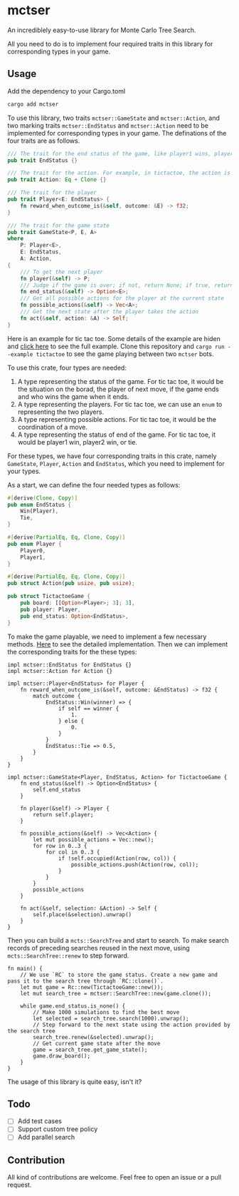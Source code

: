 # mctser
An incrediblely easy-to-use library for Monte Carlo Tree Search.

All you need to do is to implement four required traits in this library for corresponding types in your game.
## Usage
Add the dependency to your Cargo.toml
```sh
cargo add mctser
```

To use this library, two traits `mctser::GameState` and `mctser::Action`, and two marking traits `mctser::EndStatus` and `mctser::Action` need to be implemented for corresponding types in your game. The definations of the four traits are as follows.
```rust
/// The trait for the end status of the game, like player1 wins, player2 wins, or tie
pub trait EndStatus {}

/// The trait for the action. For example, in tictactoe, the action is the coordinate of the next move
pub trait Action: Eq + Clone {}

/// The trait for the player
pub trait Player<E: EndStatus> {
    fn reward_when_outcome_is(&self, outcome: &E) -> f32;
}

/// The trait for the game state
pub trait GameState<P, E, A>
where
    P: Player<E>,
    E: EndStatus,
    A: Action,
{
    /// To get the next player
    fn player(&self) -> P;
    /// Judge if the game is over; if not, return None; if true, return the status of the game result
    fn end_status(&self) -> Option<E>;
    /// Get all possible actions for the player at the current state
    fn possible_actions(&self) -> Vec<A>;
    /// Get the next state after the player takes the action
    fn act(&self, action: &A) -> Self;
}
```
Here is an example for tic tac toe. Some details of the example are hiden and [click here](/examples/tictactoe.rs) to see the full example. Clone this repository and `cargo run --example tictactoe` to see the game playing between two `mctser` bots.

To use this crate, four types are needed:
1. A type representing the status of the game. For tic tac toe, it would be the situation on the borad, the player of next move, if the game ends and who wins the game when it ends.
2. A type representing the players. For tic tac toe, we can use an `enum` to representing the two players.
3. A type representing possible actions. For tic tac toe, it would be the coordination of a move.
4. A type representing the status of end of the game. For tic tac toe, it would be player1 win, player2 win, or tie.

For these types, we have four corresponding traits in this crate, namely `GameState`, `Player`, `Action` and `EndStatus`, which you need to implement for your types.

As a start, we can define the four needed types as follows:
```rust
#[derive(Clone, Copy)]
pub enum EndStatus {
    Win(Player),
    Tie,
}

#[derive(PartialEq, Eq, Clone, Copy)]
pub enum Player {
    Player0,
    Player1,
}

#[derive(PartialEq, Eq, Clone, Copy)]
pub struct Action(pub usize, pub usize);

pub struct TictactoeGame {
    pub board: [[Option<Player>; 3]; 3],
    pub player: Player,
    pub end_status: Option<EndStatus>,
}
```

To make the game playable, we need to implement a few necessary methods. [Here](/examples/tictactoe.rs#L61) to see the detailed implementation. Then we can implement the corresponding traits for the these types:
```rust, ignore
impl mctser::EndStatus for EndStatus {}
impl mctser::Action for Action {}

impl mctser::Player<EndStatus> for Player {
    fn reward_when_outcome_is(&self, outcome: &EndStatus) -> f32 {
        match outcome {
            EndStatus::Win(winner) => {
                if self == winner {
                    1.
                } else {
                    0.
                }
            }
            EndStatus::Tie => 0.5,
        }
    }
}

impl mctser::GameState<Player, EndStatus, Action> for TictactoeGame {
    fn end_status(&self) -> Option<EndStatus> {
        self.end_status
    }

    fn player(&self) -> Player {
        return self.player;
    }

    fn possible_actions(&self) -> Vec<Action> {
        let mut possible_actions = Vec::new();
        for row in 0..3 {
            for col in 0..3 {
                if !self.occupied(Action(row, col)) {
                    possible_actions.push(Action(row, col));
                }
            }
        }
        possible_actions
    }

    fn act(&self, selection: &Action) -> Self {
        self.place(&selection).unwrap()
    }
}
```

Then you can build a `mcts::SearchTree` and start to search. To make search records of preceding searches reused in the next move, using `mcts::SearchTree::renew` to step forward.
```rust, ignore
fn main() {
    // We use `RC` to store the game status. Create a new game and pass it to the search tree through `RC::clone()`.
    let mut game = Rc::new(TictactoeGame::new());
    let mut search_tree = mctser::SearchTree::new(game.clone());

    while game.end_status.is_none() {
        // Make 1000 simulations to find the best move
        let selected = search_tree.search(1000).unwrap();
        // Step forward to the next state using the action provided by the search tree
        search_tree.renew(&selected).unwrap();
        // Get current game state after the move
        game = search_tree.get_game_state();
        game.draw_board();
    }
}
```

The usage of this library is quite easy, isn't it?

## Todo
- [ ] Add test cases
- [ ] Support custom tree policy
- [ ] Add parallel search

## Contribution
All kind of contributions are welcome. Feel free to open an issue or a pull request.